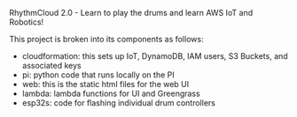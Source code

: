RhythmCloud 2.0 - Learn to play the drums and learn AWS IoT and Robotics!

This project is broken into its components as follows:

- cloudformation: this sets up IoT, DynamoDB, IAM users, S3 Buckets, and associated keys
- pi: python code that runs locally on the PI
- web: this is the static html files for the web UI
- lambda: lambda functions for UI and Greengrass
- esp32s: code for flashing individual drum controllers

